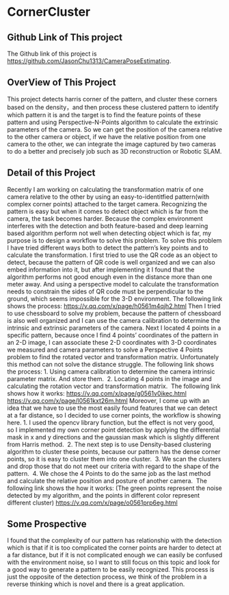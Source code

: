 # CornerCluster
## Github Link of This project
The Github link of this project is https://github.com/JasonChu1313/CameraPoseEstimating.
## OverView of This Project
This project detects harris corner of the pattern, and cluster these corners based on the density，and then process these clustered pattern to identify which pattern it is and the target is to find the feature points of these pattern and using Perspective-N-Points algorithm to calculate the extrinsic parameters of the camera. So we can get the position of the camera relative to the other camera or object, if we have the relative position from one camera to the other, we can integrate the image captured by two cameras to do a better and precisely job such as 3D reconstruction or Robotic SLAM. 

## Detail of this Project
Recently I am working on calculating the transformation matrix of one camera relative to the other by using an easy-to-identitfied pattern(with complex corner points) attached to the target camera. Recognizing the pattern is easy but when it comes to detect object which is far from the camera, the task becomes harder. Because the complex environment interferes with the detection and both feature-based and deep learning based algorithm perform not well when detecting object which is far, my purpose is to design a workflow to solve this problem.
To solve this problem I have tried different ways both to detect the pattern’s key points and to calculate the transformation.
I first tried to use the QR code as an object to detect, because the pattern of QR code is well organized and we can also embed information into it, but after implementing it I found that the algorithm performs not good enough even in the distance more than one meter away. And using a perspective model to calculate the transformation needs to constrain the sides of QR code must be perpendicular to the ground, which seems impossible for the 3-D environment. The following link shows the process:
https://v.qq.com/x/page/h0561m4qjh2.html
Then I tried to use chessboard to solve my problem, because the pattern of chessboard is also well organized and I can use the camera calibration to determine the intrinsic and extrinsic parameters of the camera. Next I located 4 points in a specific pattern, because once I find 4 points’ coordinates of the pattern in an 2-D image, I can associate these 2-D coordinates with 3-D coordinates we measured and camera parameters to solve a Perspective 4 Points problem to find the rotated vector and transformation matrix. Unfortunately this method can not solve the distance struggle. The following link shows the process:
	1.	Using camera calibration to determine the camera intrinsic parameter matrix. And store them. 
	2.	Locating 4 points in the image and calculating the rotation vector and transformation matrix. 
The following link shows how it works:
https://v.qq.com/x/page/g0561v0ikec.html
https://v.qq.com/x/page/l0561kxt26m.html
Moreover, I come up with an idea that we have to use the most easily found features that we can detect at a far distance, so I decided to use corner points, the workflow is showing here.
	1.	I used the opencv library function, but the effect is not very good, so I implemented my own corner point detection by applying the differential mask in x and y directions and the gaussian mask which is slightly different from Harris method. 
	2.	The next step is to use Density-based clustering algorithm to cluster these points, because our pattern has the dense corner points, so it is easy to cluster them into one cluster. 
	3.	We scan the clusters and drop those that do not meet our criteria with regard to the shape of the pattern. 
	4.	We chose the 4 Points to do the same job as the last method and calculate the relative position and posture of another camera. 
The following link shows the how it works: (The green points represent the noise detected by my algorithm, and the points in different color represent different cluster)
https://v.qq.com/x/page/o0561prp6eg.html
## Some Prospective
I found that the complexity of our pattern has relationship with the detection which is that if it is too complicated the corner points are harder to detect at a far distance, but if it is not complicated enough we can easily be confused with the environment noise, so I want to still focus on this topic and look for a good way to generate a pattern to be easily recognized. This process is just the opposite of the detection process, we think of the problem in a reverse thinking which is novel and there is a great application.
